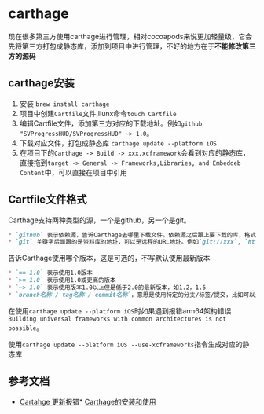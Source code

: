 # carthage
现在很多第三方使用carthage进行管理，相对cocoapods来说更加轻量级，它会先将第三方打包成静态库，添加到项目中进行管理，不好的地方在于**不能修改第三方的源码**

## carthage安装
1. 安装 `brew install carthage`
2. 项目中创建`Cartfile`文件,liunx命令`touch Cartfile`
3. 编辑Cartfile文件，添加第三方对应的下载地址。例如`github "SVProgressHUD/SVProgressHUD" ~> 1.0`。
4. 下载对应文件，打包成静态库 `carthage update --platform iOS`
5. 在项目下的`Carthage -> Build -> xxx.xcframework`会看到对应的静态库，直接拖到`target -> General -> Frameworks,Libraries, and Embeddeb Content`中，可以直接在项目中引用

## Cartfile文件格式
Carthage支持两种类型的源，一个是github，另一个是git。
```markdown
* `github` 表示依赖源，告诉Carthage去哪里下载文件。依赖源之后跟上要下载的库，格式为Username/ProjectName
* `git` 关键字后面跟的是资料库的地址，可以是远程的URL地址。例如`git://xxx`, `http://xxx`, `ssh://xxx`，或者是本地资料库地址。
```
告诉Carthage使用哪个版本，这是可选的，不写默认使用最新版本
```markdown
* `== 1.0` 表示使用1.0版本
* `>= 1.0` 表示使用1.0或更高的版本
* `~> 1.0` 表示使用版本1.0以上但是低于2.0的最新版本，如1.2，1.6
* `branch名称 / tag名称 / commit名称`，意思是使用特定的分支/标签/提交，比如可以是分支名master，也可以是提交5c8a74a。
```

在使用`carthage update --platform iOS`时如果遇到报错arm64架构错误`Building universal frameworks with common architectures is not possible`。

使用`carthage update --platform iOS --use-xcframeworks`指令生成对应的静态库


## 参考文档
* [Cartahge 更新报错](https://blog.csdn.net/iOS_MingXing/article/details/118526112)* [Carthage的安装和使用](https://www.jianshu.com/p/a734be794019)

